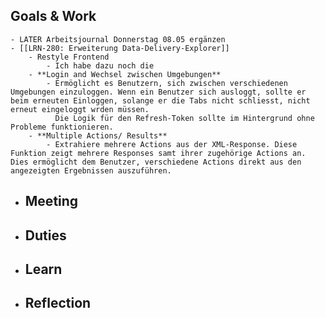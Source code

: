 ## Goals & Work
	- LATER Arbeitsjournal Donnerstag 08.05 ergänzen
	- [[LRN-280: Erweiterung Data-Delivery-Explorer]]
		- Restyle Frontend
			- Ich habe dazu noch die
		- **Login and Wechsel zwischen Umgebungen**
			- Ermöglicht es Benutzern, sich zwischen verschiedenen Umgebungen einzuloggen. Wenn ein Benutzer sich ausloggt, sollte er beim erneuten Einloggen, solange er die Tabs nicht schliesst, nicht erneut eingeloggt wrden müssen.
			  Die Logik für den Refresh-Token sollte im Hintergrund ohne Probleme funktionieren.
		- **Multiple Actions/ Results**
			- Extrahiere mehrere Actions aus der XML-Response. Diese Funktion zeigt mehrere Responses samt ihrer zugehörige Actions an. Dies ermöglicht dem Benutzer, verschiedene Actions direkt aus den angezeigten Ergebnissen auszuführen.
- ## Meeting
- ## Duties
- ## Learn
- ## Reflection